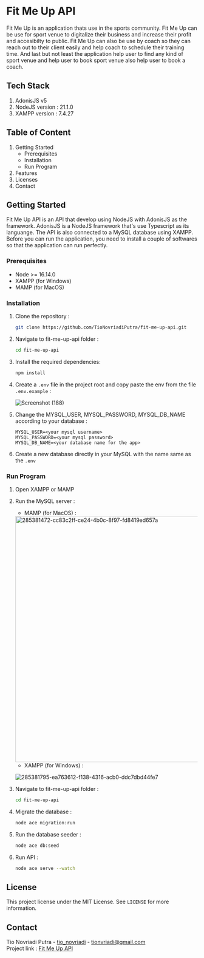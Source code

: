 # Fit Me Up API

Fit Me Up is an application thats use in the sports community. Fit Me Up can be use for sport venue to digitalize their business and increase their profit and accesibilty to public. Fit Me Up can also be use by coach so they can reach out to their client easily and help coach to schedule their training time. And last but not least the application help user to find any kind of sport venue and help user to book sport venue also help user to book a coach.

## Tech Stack
1. AdonisJS v5
2. NodeJS version : 21.1.0
3. XAMPP version : 7.4.27

## Table of Content
1. Getting Started
   - Prerequisites
   - Installation
   - Run Program
2. Features
3. Licenses
4. Contact

## Getting Started
Fit Me Up API is an API that develop using NodeJS with AdonisJS as the framework. AdonisJS is a NodeJS framework that's use Typescript as its languange. The API is also connected to a MySQL database using XAMPP. Before you can run the application, you need to install a couple of softwares so that the application can run perfectly.

### Prerequisites
- Node >= 16.14.0
- XAMPP (for Windows)
- MAMP (for MacOS)

### Installation
1. Clone the repository :
   
   ```bash
   git clone https://github.com/TioNovriadiPutra/fit-me-up-api.git
2. Navigate to fit-me-up-api folder :

   ```bash
   cd fit-me-up-api
3. Install the required dependencies:

   ```bash
   npm install
4. Create a `.env` file in the project root and copy paste the env from the file `.env.example` :

   ![Screenshot (188)](https://github.com/TioNovriadiPutra/fit-me-up-api/assets/129643417/37b2f7c6-bfdc-440c-adeb-806cc1ed976a)
5. Change the MYSQL_USER, MYSQL_PASSWORD, MYSQL_DB_NAME according to your database :

      ```env
   MYSQL_USER=<your mysql username>
   MYSQL_PASSWORD=<your mysql password>
   MYSQL_DB_NAME=<your database name for the app>
6. Create a new database directly in your MySQL with the name same as the `.env`

### Run Program
1. Open XAMPP or MAMP
2. Run the MySQL server :
    - MAMP (for MacOS) :

    <img width="648" alt="285381472-cc83c2ff-ce24-4b0c-8f97-fd8419ed657a" src="https://github.com/TioNovriadiPutra/fit-me-up-api/assets/129643417/9c061206-96c7-4e22-9151-50071f1a9fda">
    
    - XAMPP (for Windows) :

     ![285381795-ea763612-f138-4316-acb0-ddc7dbd44fe7](https://github.com/TioNovriadiPutra/fit-me-up-api/assets/129643417/80934e94-0b35-4a89-84f9-1413c83d1f05)
3. Navigate to fit-me-up-api folder :

   ```bash
   cd fit-me-up-api
4. Migrate the database :

   ```bash
   node ace migration:run
5. Run the database seeder :

   ```bash
   node ace db:seed
6. Run API :

   ```bash
   node ace serve --watch

## License
This project license under the MIT License. See 
`LICENSE`
for more information.

## Contact
Tio Novriadi Putra - [tio_novriadi](https://instagram.com/tio_novriadi) - [tionvriadi@gmail.com](mailto:tionvriadi@gmail.com)  
Project link : [Fit Me Up API](https://github.com/TioNovriadiPutra/fit-me-up-api)
